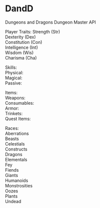 # DandD
Dungeons and Dragons Dungeon Master API

Player Traits:
  Strength (Str)  
  Dexterity (Dex)  
  Constitution (Con)  
  Intelligence (Int)  
  Wisdom (Wis)  
  Charisma (Cha)  

Skills:  
  Physical:  
  Magical:  
  Passive:  


Items:  
  Weapons:  
  Consumables:  
  Armor:  
  Trinkets:  
  Quest Items:  

Races:  
  Aberrations  
  Beasts  
  Celestials  
  Constructs  
  Dragons  
  Elementals  
  Fey  
  Fiends  
  Giants  
  Humanoids  
  Monstrosities  
  Oozes  
  Plants  
  Undead  
